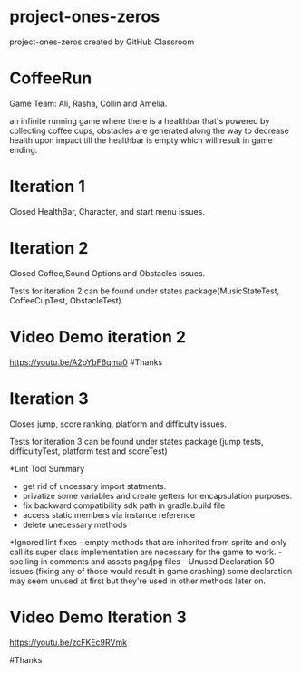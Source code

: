 # project-ones-zeros
project-ones-zeros created by GitHub Classroom

# CoffeeRun
Game Team: Ali, Rasha, Collin and Amelia.

an infinite running game where there is a healthbar that's powered by collecting coffee cups, obstacles are generated along the way 
to decrease health upon impact till the healthbar is empty which will result in game ending.

# Iteration 1
Closed HealthBar, Character, and start menu issues.

# Iteration 2
Closed Coffee,Sound Options and Obstacles issues.

Tests for iteration 2 can be found under states package(MusicStateTest, CoffeeCupTest, ObstacleTest).

# Video Demo iteration 2
   https://youtu.be/A2pYbF6qma0
#Thanks
   

# Iteration 3
Closes jump, score ranking, platform and difficulty issues.

Tests for iteration 3 can be found under states package (jump tests, difficultyTest, platform test and scoreTest)

*Lint Tool Summary
  - get rid of uncessary import statments.
  - privatize some variables and create getters for encapsulation purposes.
  - fix backward compatibility sdk path in gradle.build file
  - access static members via instance reference
  - delete unecessary methods
  
  *Ignored lint fixes
    - empty methods that are inherited from sprite and only call its super class implementation are necessary for the game to work.
    - spelling in comments and assets png/jpg files
    - Unused Declaration 50 issues (fixing any of those would result in game crashing) some declaration may seem unused at first but
       they're used in other methods later on.
  

# Video Demo Iteration 3
  https://youtu.be/zcFKEc9RVmk

#Thanks
